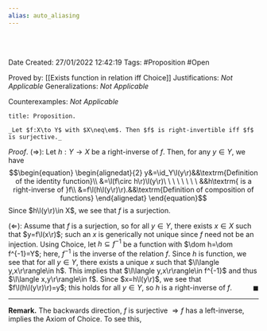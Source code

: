```yaml
---
alias: auto_aliasing
---
```


<br />
<br />

Date Created: 27/01/2022 12:42:19
Tags: #Proposition #Open

Proved by: [[Exists function in relation iff Choice]]
Justifications: _Not Applicable_
Generalizations: _Not Applicable_

Counterexamples: _Not Applicable_

``` ad-Proposition
title: Proposition.

_Let $f:X\to Y$ with $X\neq\em$. Then $f$ is right-invertible iff $f$ is surjective._

```

_Proof_. ($\Rightarrow$): Let $h:Y\to X$ be a right-inverse of $f$. Then, for any $y\in Y$, we have
$$\begin{equation}
    \begin{alignedat}{2}
        y&=\id_Y\l(y\r)&&\textrm{Definition of the identity function}\\
        &=\l(f\circ h\r)\l(y\r)\ \ \ \ \ \ \ \ &&h\textrm{ is a right-inverse of }f\\
        &=f\l(h\l(y\r)\r).&&\textrm{Definition of composition of functions}
    \end{alignedat}
\end{equation}$$
Since $h\l(y\r)\in X$, we see that $f$ is a surjection.

($\Leftarrow$): Assume that $f$ is a surjection, so for all $y\in Y$, there exists $x\in X$ such that $y=f\l(x\r)$; such an $x$ is generically not unique since $f$ need not be an injection. Using Choice, let $h\subseteq f^{-1}$ be a function with $\dom h=\dom f^{-1}=Y$; here, $f^{-1}$ is the inverse of the relation $f$. Since $h$ is function, we see that for all $y\in Y$, there exists a unique $x$ such that $\l\langle y,x\r\rangle\in h$. This implies that $\l\langle y,x\r\rangle\in f^{-1}$ and thus $\l\langle x,y\r\rangle\in f$. Since $x=h\l(y\r)$, we see that $f\l(h\l(y\r)\r)=y$; this holds for all $y\in Y$, so $h$ is a right-inverse of $f$.<span style="float:right;">$\blacksquare$</span>

---

**Remark.** The backwards direction, $f\textrm{ is surjective }\Rightarrow f\textrm{ has a left-inverse}$, implies the Axiom of Choice. To see this, 
